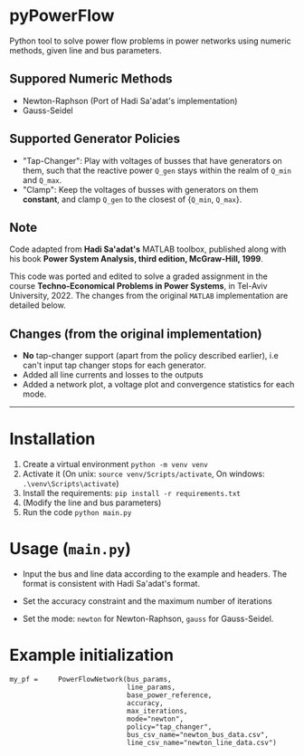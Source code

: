 # **pyPowerFlow**
Python tool to solve power flow problems in power networks using numeric methods, given line and bus parameters.

## **Suppored Numeric Methods**
* Newton-Raphson (Port of Hadi Sa'adat's implementation)
* Gauss-Seidel

## **Supported Generator Policies**
* "Tap-Changer": Play with voltages of busses that have generators on them, such that the reactive power `Q_gen` stays within the realm of `Q_min` and `Q_max`.
* "Clamp": Keep the voltages of busses with generators on them **constant**, and clamp `Q_gen` to the closest of {`Q_min`, `Q_max`}.

## **Note**
Code adapted from **Hadi Sa'adat's** MATLAB toolbox, published along with his book **Power System Analysis, third edition, McGraw-Hill, 1999**.

This code was ported and edited to solve a graded assignment in the course **Techno-Economical Problems in Power Systems**, in Tel-Aviv University, 2022.
The changes from the original `MATLAB` implementation are detailed below.


## Changes (from the original implementation)
* **No** tap-changer support (apart from the policy described earlier), i.e can't input tap changer stops for each generator.
* Added all line currents and losses to the outputs
* Added a network plot, a voltage plot and convergence statistics for each mode.

_____________
# Installation

1. Create a virtual environment `python -m venv venv`
2. Activate it (On unix: `source venv/Scripts/activate`, On windows: `.\venv\Scripts\activate`)
3. Install the requirements: `pip install -r requirements.txt`
4. (Modify the line and bus parameters)
5. Run the code `python main.py`

# Usage (`main.py`)
* Input the bus and line data according to the example and headers. The format is consistent with Hadi Sa'adat's format.
* Set the accuracy constraint and the maximum number of iterations

* Set the mode:
`newton` for Newton-Raphson, `gauss` for Gauss-Seidel.

# Example initialization
```
my_pf =     PowerFlowNetwork(bus_params,
                             line_params,
                             base_power_reference,
                             accuracy, 
                             max_iterations,
                             mode="newton",
                             policy="tap_changer",
                             bus_csv_name="newton_bus_data.csv",
                             line_csv_name="newton_line_data.csv")
```